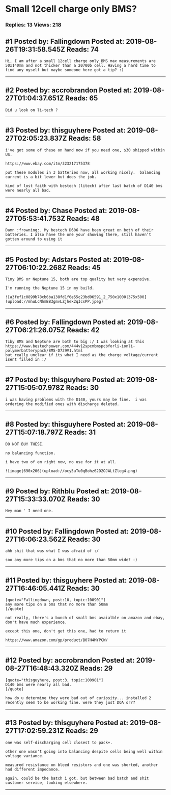 # Small 12cell charge only BMS?

### Replies: 13 Views: 218

## \#1 Posted by: Fallingdown Posted at: 2019-08-26T19:31:58.545Z Reads: 74

```
Hi, I am after a small 12cell charge only BMS max measurements are 50x140mm and not thicker than a 20700b cell. Having a hard time to find any myself but maybe someone here got a tip? :)
```

---
## \#2 Posted by: accrobrandon Posted at: 2019-08-27T01:04:37.651Z Reads: 65

```
Did u look on li-tech ?
```

---
## \#3 Posted by: thisguyhere Posted at: 2019-08-27T02:05:23.837Z Reads: 58

```
i've got some of these on hand now if you need one, $30 shipped within US.

https://www.ebay.com/itm/323217175378

put these modules in 3 batteries now, all working nicely.  balancing current is a bit lower but does the job.

kind of lost faith with bestech (litech) after last batch of D140 bms were nearly all bad.
```

---
## \#4 Posted by: Chase Posted at: 2019-08-27T05:53:41.753Z Reads: 48

```
Damn :frowning:. My bestech D606 have been great on both of their batteries. I also have the one your showing there, still haven’t gotten around to using it
```

---
## \#5 Posted by: Adstars Posted at: 2019-08-27T06:10:22.268Z Reads: 45

```
Tiny BMS or Neptune 15, both are top quality but very expensive.

I'm running the Neptune 15 in my build.

![a3fef1c0899b78cb6ba138fd1f6e55c23bd06591_2_750x1000|375x500](upload://mhuLcNhmBB3gmvLZjhek2qIcsPP.jpeg)
```

---
## \#6 Posted by: Fallingdown Posted at: 2019-08-27T06:21:26.075Z Reads: 42

```
Tiby BMS and Neptune are both to big :/ I was looking at this https://www.bestechpower.com/444v12spcmbmspcbforli-ionli-polymerbatterypack/BMS-D729V1.html
but really unclear if its what I need as the charge voltage/current isent filled in :/
```

---
## \#7 Posted by: thisguyhere Posted at: 2019-08-27T15:05:07.978Z Reads: 30

```
i was having problems with the D140, yours may be fine.  i was ordering the modified ones with discharge deleted.
```

---
## \#8 Posted by: thisguyhere Posted at: 2019-08-27T15:07:18.797Z Reads: 31

```
DO NOT BUY THESE.

no balancing function.

i have two of em right now, no use for it at all.

![image|690x206](upload://ocy5uTu0qBohz62D2OJALtZleg4.png)
```

---
## \#9 Posted by: Rithblu Posted at: 2019-08-27T15:33:33.070Z Reads: 30

```
Hey man ' I need one.
```

---
## \#10 Posted by: Fallingdown Posted at: 2019-08-27T16:06:23.562Z Reads: 30

```
ahh shit that was what I was afraid of :/ 

soo any more tips on a bms that no more than 50mm wide? :)
```

---
## \#11 Posted by: thisguyhere Posted at: 2019-08-27T16:46:05.441Z Reads: 30

```
[quote="Fallingdown, post:10, topic:100901"]
any more tips on a bms that no more than 50mm
[/quote]

not really, there's a bunch of small bms avaialble on amazon and ebay, don't have much experience.

except this one, don't get this one, had to return it

https://www.amazon.com/gp/product/B07H4MYPCW/
```

---
## \#12 Posted by: accrobrandon Posted at: 2019-08-27T16:48:43.320Z Reads: 29

```
[quote="thisguyhere, post:3, topic:100901"]
D140 bms were nearly all bad.
[/quote]

how do u determine they were bad out of curiosity... installed 2 recently seem to be working fine. were they just DOA or??
```

---
## \#13 Posted by: thisguyhere Posted at: 2019-08-27T17:02:59.231Z Reads: 29

```
one was self-discharging cell closest to pack+.

other one wasn't going into balancing despite cells being well within voltage variance.

measured resistance on bleed resistors and one was shorted, another had different impedance.

again, could be the batch i got, but between bad batch and shit customer service, looking elsewhere.
```

---
